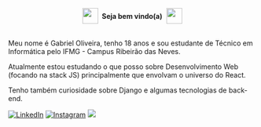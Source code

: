 <div style="
display: flex;
align-items: center;
justify-content: center;
">
  <img src="https://camo.githubusercontent.com/e8e7b06ecf583bc040eb60e44eb5b8e0ecc5421320a92929ce21522dbc34c891/68747470733a2f2f6d656469612e67697068792e636f6d2f6d656469612f6876524a434c467a6361737252346961377a2f67697068792e676966" width="30px" 
  style="
  width: 2rem;
  height: 2rem;
  margin-right: 0.5rem;
  ">
  <strong>Seja bem vindo(a)</strong>
  <img src="https://camo.githubusercontent.com/e8e7b06ecf583bc040eb60e44eb5b8e0ecc5421320a92929ce21522dbc34c891/68747470733a2f2f6d656469612e67697068792e636f6d2f6d656469612f6876524a434c467a6361737252346961377a2f67697068792e676966" width="30px" 
  style="
  width: 2rem;
  height: 2rem;
  margin-left: 0.5rem;
  ">
</div>
<p><br>Meu nome é Gabriel Oliveira, tenho 18 anos e sou estudante de Técnico em Informática pelo IFMG - Campus Ribeirão das Neves.</p>

<p>Atualmente estou estudando o que posso sobre Desenvolvimento Web (focando na stack JS) principalmente que envolvam o universo do React. <br>

Tenho também curiosidade sobre Django e algumas tecnologias de back-end.
</p>

<p align="space-evenly">
	<a href="https://www.linkedin.com/in/g4brieloliveira"><img src="https://camo.githubusercontent.com/6e057131bdb1008966629f26a019e818a7f12cc7e9adfb92f0b6ba98098d4dfa/68747470733a2f2f696d672e736869656c64732e696f2f62616467652f2d4c696e6b6564496e2d626c75653f7374796c653d666c61742d737175617265266c6f676f3d4c696e6b6564696e266c6f676f436f6c6f723d7768697465266c696e6b3d68747470733a2f2f7777772e6c696e6b6564696e2e636f6d2f696e2f7765766572746f6e2d6d6174612d3333343530383162312f" alt="LinkedIn"></a>
  <a href="https://www.instagram.com/gabreuolv_"><img src="https://camo.githubusercontent.com/97fe2ab26abb308cc4867c98c87cd5b72451891fae18e8f437fdeecc557e6f40/68747470733a2f2f696d672e736869656c64732e696f2f62616467652f2d496e7374616772616d2d3163613066313f7374796c653d666c61742d737175617265266c6162656c436f6c6f723d336637323962266c6f676f3d696e7374616772616d266c6f676f436f6c6f723d7768697465266c696e6b3d68747470733a2f2f7777772e696e7374616772616d2e636f6d2f7765766572746f6e2e6d6174612f" alt="Instagram"></a>
  <a href="google..com"><img src="https://img.shields.io/badge/-Curriculo-blue?style=flat-square&logo=appveyor"/></a>
</p>

